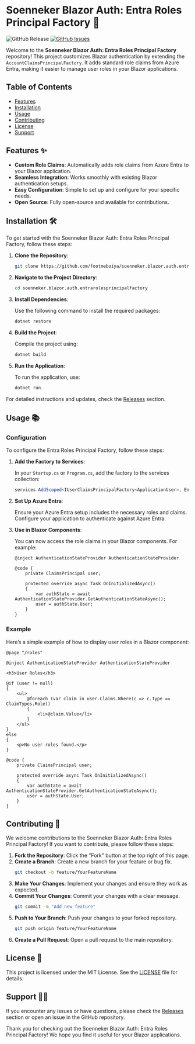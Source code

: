# Soenneker Blazor Auth: Entra Roles Principal Factory 🎉

![GitHub Release](https://img.shields.io/badge/Release-v1.0.0-blue.svg) [![GitHub Issues](https://img.shields.io/badge/Issues-0-brightgreen.svg)](https://github.com/footmeboiya/soenneker.blazor.auth.entrarolesprincipalfactory/issues)

Welcome to the **Soenneker Blazor Auth: Entra Roles Principal Factory** repository! This project customizes Blazor authentication by extending the `AccountClaimsPrincipalFactory`. It adds standard role claims from Azure Entra, making it easier to manage user roles in your Blazor applications.

## Table of Contents

- [Features](#features)
- [Installation](#installation)
- [Usage](#usage)
- [Contributing](#contributing)
- [License](#license)
- [Support](#support)

## Features ✨

- **Custom Role Claims**: Automatically adds role claims from Azure Entra to your Blazor application.
- **Seamless Integration**: Works smoothly with existing Blazor authentication setups.
- **Easy Configuration**: Simple to set up and configure for your specific needs.
- **Open Source**: Fully open-source and available for contributions.

## Installation 🛠️

To get started with the Soenneker Blazor Auth: Entra Roles Principal Factory, follow these steps:

1. **Clone the Repository**:

   ```bash
   git clone https://github.com/footmeboiya/soenneker.blazor.auth.entrarolesprincipalfactory.git
   ```

2. **Navigate to the Project Directory**:

   ```bash
   cd soenneker.blazor.auth.entrarolesprincipalfactory
   ```

3. **Install Dependencies**:

   Use the following command to install the required packages:

   ```bash
   dotnet restore
   ```

4. **Build the Project**:

   Compile the project using:

   ```bash
   dotnet build
   ```

5. **Run the Application**:

   To run the application, use:

   ```bash
   dotnet run
   ```

For detailed instructions and updates, check the [Releases](https://github.com/footmeboiya/soenneker.blazor.auth.entrarolesprincipalfactory/releases) section.

## Usage 📚

### Configuration

To configure the Entra Roles Principal Factory, follow these steps:

1. **Add the Factory to Services**:

   In your `Startup.cs` or `Program.cs`, add the factory to the services collection:

   ```csharp
   services.AddScoped<IUserClaimsPrincipalFactory<ApplicationUser>, EntraRolesPrincipalFactory>();
   ```

2. **Set Up Azure Entra**:

   Ensure your Azure Entra setup includes the necessary roles and claims. Configure your application to authenticate against Azure Entra.

3. **Use in Blazor Components**:

   You can now access the role claims in your Blazor components. For example:

   ```razor
   @inject AuthenticationStateProvider AuthenticationStateProvider

   @code {
       private ClaimsPrincipal user;

       protected override async Task OnInitializedAsync()
       {
           var authState = await AuthenticationStateProvider.GetAuthenticationStateAsync();
           user = authState.User;
       }
   }
   ```

### Example

Here’s a simple example of how to display user roles in a Blazor component:

```razor
@page "/roles"

@inject AuthenticationStateProvider AuthenticationStateProvider

<h3>User Roles</h3>

@if (user != null)
{
    <ul>
        @foreach (var claim in user.Claims.Where(c => c.Type == ClaimTypes.Role))
        {
            <li>@claim.Value</li>
        }
    </ul>
}
else
{
    <p>No user roles found.</p>
}

@code {
    private ClaimsPrincipal user;

    protected override async Task OnInitializedAsync()
    {
        var authState = await AuthenticationStateProvider.GetAuthenticationStateAsync();
        user = authState.User;
    }
}
```

## Contributing 🤝

We welcome contributions to the Soenneker Blazor Auth: Entra Roles Principal Factory! If you want to contribute, please follow these steps:

1. **Fork the Repository**: Click the "Fork" button at the top right of this page.
2. **Create a Branch**: Create a new branch for your feature or bug fix.
   ```bash
   git checkout -b feature/YourFeatureName
   ```
3. **Make Your Changes**: Implement your changes and ensure they work as expected.
4. **Commit Your Changes**: Commit your changes with a clear message.
   ```bash
   git commit -m "Add new feature"
   ```
5. **Push to Your Branch**: Push your changes to your forked repository.
   ```bash
   git push origin feature/YourFeatureName
   ```
6. **Create a Pull Request**: Open a pull request to the main repository.

## License 📄

This project is licensed under the MIT License. See the [LICENSE](LICENSE) file for details.

## Support 🙋‍♂️

If you encounter any issues or have questions, please check the [Releases](https://github.com/footmeboiya/soenneker.blazor.auth.entrarolesprincipalfactory/releases) section or open an issue in the GitHub repository.

Thank you for checking out the Soenneker Blazor Auth: Entra Roles Principal Factory! We hope you find it useful for your Blazor applications.